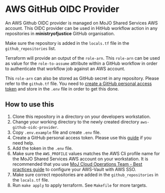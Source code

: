 # AWS GitHub OIDC Provider

An AWS Github OIDC provider is managed on MoJO Shared Services AWS account. This OIDC provider can be used in HitHub workflow action in any repositories in **ministryofjustice** GitHub organisation.

Make sure the repository is added in the `locals.tf` file in the `github_repositories` list.

Terraform will provide an output of the `role-arn`. This `role-arn` can be used as value for the `role-to-assume` attribute within a GitHub workflow in order to authenticate that workflow job against an AWS account.

This `role-arn` can also be stored as GitHub secret in any repository. Please refer to the `github.tf` file. You need to [create a GitHub personal access token](https://docs.github.com/en/authentication/keeping-your-account-and-data-secure/creating-a-personal-access-token) and store in the `.env` file in order to get this done.

## How to use this

1. Clone this repository in a directory on your developers workstation.
1. Change your working directory to the newly created directory `aws-github-oidc-provider`.
1. Copy `.env.example` file and create `.env` file.
1. Create a GitHub personal access token. Please use this [guide](https://docs.github.com/en/authentication/keeping-your-account-and-data-secure/creating-a-personal-access-token) if you need help.
1. Add the token in the `.env` file.
1. Make sure the `AWS_PROFILE` values matches the AWS Cli profile name for the MoJO Shared Services AWS account on your workstation. It is recommended that you use [MoJ Cloud Operations Team - Best practices guide](https://ministryofjustice.github.io/cloud-operations/documentation/team-guide/best-practices/use-aws-sso.html#configure-aws-vault) to configure your AWS-Vault with AWS SSO.
1. Make sure correct repositories are added in the `github_repositories` in the `locals.tf` file.
1. Run `make apply` to apply terraform. See `Makefile` for more targets.
